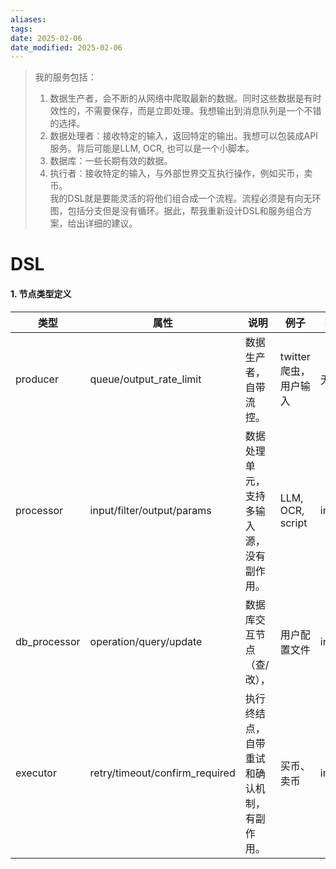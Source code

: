 ```yaml
---
aliases: 
tags: 
date: 2025-02-06
date_modified: 2025-02-06
---
```

> 我的服务包括：
> 1. 数据生产者，会不断的从网络中爬取最新的数据。同时这些数据是有时效性的，不需要保存，而是立即处理。我想输出到消息队列是一个不错的选择。
> 2. 数据处理者：接收特定的输入，返回特定的输出。我想可以包装成API服务。背后可能是LLM, OCR, 也可以是一个小脚本。
> 3. 数据库：一些长期有效的数据。
> 4. 执行者：接收特定的输入，与外部世界交互执行操作，例如买币，卖币。  
> 我的DSL就是要能灵活的将他们组合成一个流程。流程必须是有向无环图，包括分支但是没有循环。据此，帮我重新设计DSL和服务组合方案，给出详细的建议。

# DSL

#### **1. 节点类型定义**

| 类型           | 属性                             | 说明                    | 例子               | 输入     | 输出      |
| ------------ | ------------------------------ | --------------------- | ---------------- | ------ | ------- |
| producer     | queue/output_rate_limit        | 数据生产者，自带流控。           | twitter爬虫，用户输入   | 无      | output  |
| processor    | input/filter/output/params     | 数据处理单元，支持多输入源，没有副作用。  | LLM, OCR, script | inputs | outputs |
| db_processor | operation/query/update         | 数据库交互节点（查/改），         | 用户配置文件           | input  | output  |
| executor     | retry/timeout/confirm_required | 执行终结点，自带重试和确认机制，有副作用。 | 买币、卖币            | input  | output  |
